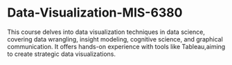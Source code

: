 # Data-Visualization-MIS-6380
This course delves into data visualization techniques in data science, covering data wrangling, insight modeling, cognitive science, and graphical communication. It offers hands-on experience with tools like Tableau,aiming to create strategic data visualizations.
